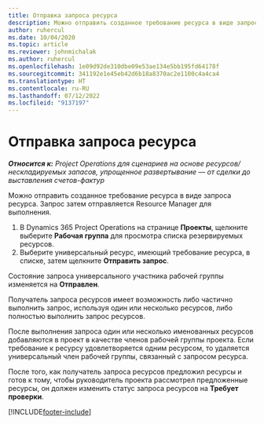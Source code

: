 ```yaml
---
title: Отправка запроса ресурса
description: Можно отправить созданное требование ресурса в виде запроса ресурса. Запрос затем отправляется Resource Manager для выполнения.
author: ruhercul
ms.date: 10/04/2020
ms.topic: article
ms.reviewer: johnmichalak
ms.author: ruhercul
ms.openlocfilehash: 1e09d92de310dbe09e53ae134e5bb195fd64178f
ms.sourcegitcommit: 341192e1e45eb42d6b18a8370ac2e1100c4a4ca4
ms.translationtype: HT
ms.contentlocale: ru-RU
ms.lasthandoff: 07/12/2022
ms.locfileid: "9137197"
---
```

# <a name="submit-a-resource-request"></a>Отправка запроса ресурса

_**Относится к:** Project Operations для сценариев на основе ресурсов/нескладируемых запасов, упрощенное развертывание — от сделки до выставления счетов-фактур_

Можно отправить созданное требование ресурса в виде запроса ресурса. Запрос затем отправляется Resource Manager для выполнения.

1. В Dynamics 365 Project Operations на странице **Проекты**, щелкните выберите **Рабочая группа** для просмотра списка резервируемых ресурсов. 
2. Выберите универсальный ресурс, имеющий требование ресурса, в списке, затем щелкните **Отправить запрос**.

Состояние запроса универсального участника рабочей группы изменяется на **Отправлен**.

Получатель запроса ресурсов имеет возможность либо частично выполнить запрос, используя один или несколько ресурсов, либо полностью выполнить запрос ресурсов.

После выполнения запроса один или несколько именованных ресурсов добавляются в проект в качестве членов рабочей группы проекта. Если требование к ресурсу удовлетворяется одним ресурсом, то удаляется универсальный член рабочей группы, связанный с запросом ресурса. 

После того, как получатель запроса ресурсов предложил ресурсы и готов к тому, чтобы руководитель проекта рассмотрел предложенные ресурсы, он должен изменить статус запроса ресурсов на **Требует проверки**.


[!INCLUDE[footer-include](../includes/footer-banner.md)]
